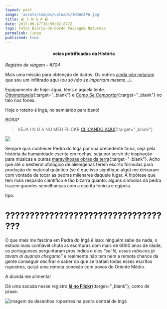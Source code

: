 ```yaml
---
layout: post
image: 'assets/images/uploads/INGACAPA.jpg'
title: 🪨 I N G Á 🪨
date: 2017-09-17T16:59:02.877Z
tags: Fotos Diário-de-bordo Paisagem Natureza
permalink: /inga
published: true
---
```

<h4><p style="text-align:center"><strong>veias petrificadas da História
</strong></p></h4>

*Registro de viagem - #704*

Mais uma missão para obtenção de dados. Os outros [ainda não notaram](/RoleReligioso) que sou um infiltrado aqui (*ou só não se importam mesmo...*).

Equipamento de hoje: água, tênis e aquela lente. [*Ottomatopeia*](https://open.spotify.com/album/1IW7GlyYlpEgdcYUQj85pV){:target="_blank"} e [*Como Se Comportar*](https://open.spotify.com/album/1ks9ebD1FQugbsycCyXwne){:target="_blank"} no talo nos fones.

Hoje o roteiro é Ingá, no semiárido paraibano!

*BORA?*

> VEJA I N G Á NO MEU FLICKR [CLICANDO AQUI](https://flic.kr/s/aHsm7vLJcv){:target="_blank"}

![](/images/uploads/INGA02.jpg)

Sempre quis conhecer Pedra do Ingá por sua precedente fama, seja pela história da humanidade escrita em rochas, seja por servir de inspiração para músicas e outras [maravilhosas obras da terra](https://www.garotasgeeks.com/a-fantastica-aventura-de-piteco-inga-da-graphic-msp/){:target="_blank"}. Acho que até o besteirol ufológico de alienígenas terem escrito fórmulas para produção de material quântico (se é que isso signifique algo) me deixaram com vontade de tocar as pedras milenares daquele lugar. A hipótese que tem mais respaldo científico é tão bizarra quanto: alguns símbolos da pedra trazem grandes semelhanças com a escrita fenícia e egípcia.

tipo:

# ???????????????????????????????????

O que mais me fascina em Pedra do Ingá é isso: ninguém sabe de nada, o estudo mais confiável chuta as escrituras com mais de 6000 anos de idade, os portugueses perguntaram pros índios e eles *“sei lá, esses rabiscos já tavam ai quando chegamo”* e realmente não tem nem a remota chance da gente conseguir decifrar e saber do que se tratam todas esses escritos rupestres, quiçá uma remota conexão com povos do Oriente Médio.

A dúvida me alimenta!

Dá uma sacada nesse registro [**lá no Flickr**](https://flic.kr/s/aHsm7vLJcv){:target="_blank"}, como de praxe.

![imagem de desenhos rupestres na pedra central de Ingá](assets/images/uploads/INGA03.jpg)